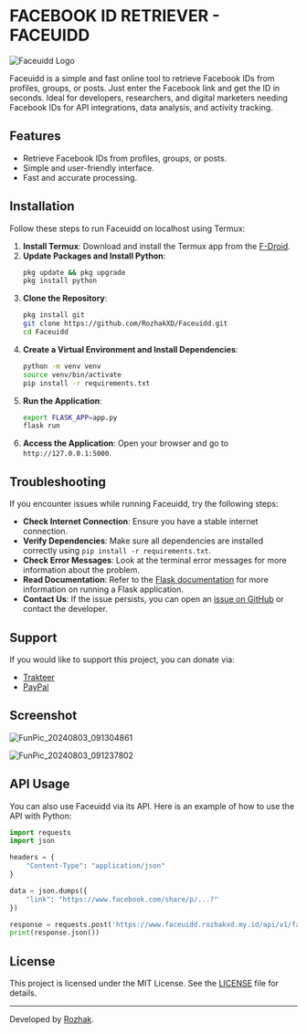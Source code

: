 # FACEBOOK ID RETRIEVER - FACEUIDD

![Faceuidd Logo](https://github.com/user-attachments/assets/00626f43-fb6e-49ec-b275-34631d86cc42)

Faceuidd is a simple and fast online tool to retrieve Facebook IDs from profiles, groups, or posts. Just enter the Facebook link and get the ID in seconds. Ideal for developers, researchers, and digital marketers needing Facebook IDs for API integrations, data analysis, and activity tracking.

## Features
- Retrieve Facebook IDs from profiles, groups, or posts.
- Simple and user-friendly interface.
- Fast and accurate processing.

## Installation

Follow these steps to run Faceuidd on localhost using Termux:

1. **Install Termux**: Download and install the Termux app from the [F-Droid](https://f-droid.org/repo/com.termux_1020.apk).
2. **Update Packages and Install Python**:
    ```sh
    pkg update && pkg upgrade
    pkg install python
    ```
3. **Clone the Repository**:
    ```sh
    pkg install git
    git clone https://github.com/RozhakXD/Faceuidd.git
    cd Faceuidd
    ```
4. **Create a Virtual Environment and Install Dependencies**:
    ```sh
    python -m venv venv
    source venv/bin/activate
    pip install -r requirements.txt
    ```
5. **Run the Application**:
    ```sh
    export FLASK_APP=app.py
    flask run
    ```
6. **Access the Application**:
    Open your browser and go to `http://127.0.0.1:5000`.

## Troubleshooting

If you encounter issues while running Faceuidd, try the following steps:

- **Check Internet Connection**: Ensure you have a stable internet connection.
- **Verify Dependencies**: Make sure all dependencies are installed correctly using `pip install -r requirements.txt`.
- **Check Error Messages**: Look at the terminal error messages for more information about the problem.
- **Read Documentation**: Refer to the [Flask documentation](https://flask.palletsprojects.com/) for more information on running a Flask application.
- **Contact Us**: If the issue persists, you can open an [issue on GitHub](https://github.com/RozhakXD/Faceuidd/issues) or contact the developer.

## Support

If you would like to support this project, you can donate via:
- [Trakteer](https://trakteer.id/rozhak_official/tip)
- [PayPal](https://paypal.me/rozhak9)

## Screenshot
![FunPic_20240803_091304861](https://github.com/user-attachments/assets/22df319d-b3bc-448c-9c9a-131ba18d2204)

![FunPic_20240803_091237802](https://github.com/user-attachments/assets/a4c1f2f1-a494-4736-a382-1897fe912ba1)

## API Usage

You can also use Faceuidd via its API. Here is an example of how to use the API with Python:

```python
import requests
import json

headers = {
    "Content-Type": "application/json"
}

data = json.dumps({
    "link": "https://www.facebook.com/share/p/...?"
})

response = requests.post('https://www.faceuidd.rozhakxd.my.id/api/v1/facebook-id-retriever/', headers=headers, data=data)
print(response.json())
```

## License

This project is licensed under the MIT License. See the [LICENSE](https://github.com/RozhakXD/Faceuidd?tab=GPL-3.0-1-ov-file) file for details.

---

Developed by [Rozhak](https://github.com/RozhakXD).
